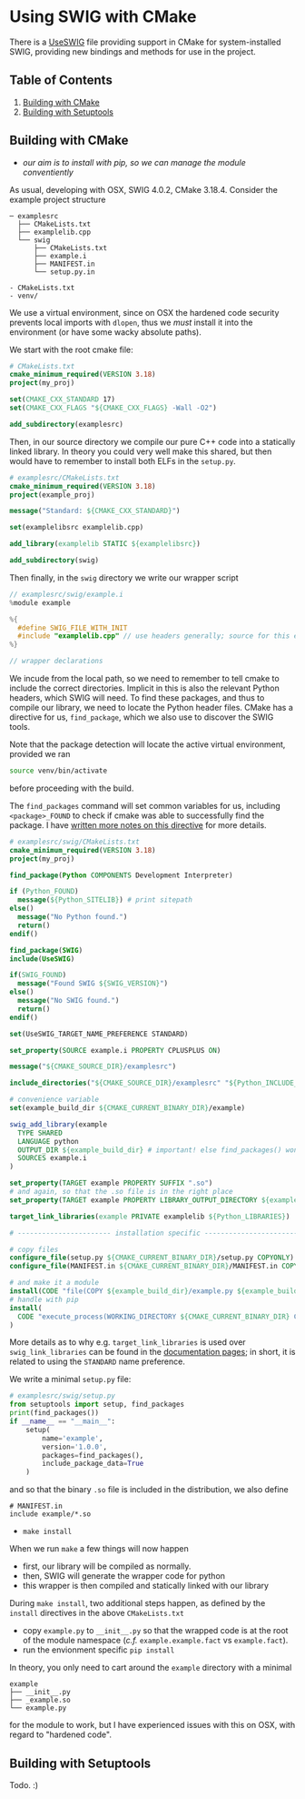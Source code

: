 # Using SWIG with CMake

There is a [UseSWIG](https://cmake.org/cmake/help/latest/module/UseSWIG.html) file providing support in CMake for system-installed SWIG, providing new bindings and methods for use in the project.

<!--BEGIN TOC-->
## Table of Contents
1. [Building with CMake](#building-with-cmake)
2. [Building with Setuptools](#building-with-setuptools)

<!--END TOC-->


## Building with CMake
- *our aim is to install with pip, so we can manage the module conventiently*

As usual, developing with OSX, SWIG 4.0.2, CMake 3.18.4. Consider the example project structure
```
─ examplesrc
  ├── CMakeLists.txt
  ├── examplelib.cpp
  └── swig
      ├── CMakeLists.txt
      ├── example.i
      ├── MANIFEST.in
      └── setup.py.in

- CMakeLists.txt
- venv/
```
We use a virtual environment, since on OSX the hardened code security prevents local imports with `dlopen`, thus we *must* install it into the environment (or have some wacky absolute paths).


We start with the root cmake file:
```cmake
# CMakeLists.txt
cmake_minimum_required(VERSION 3.18)
project(my_proj)

set(CMAKE_CXX_STANDARD 17)
set(CMAKE_CXX_FLAGS "${CMAKE_CXX_FLAGS} -Wall -O2")

add_subdirectory(examplesrc)
```

Then, in our source directory we compile our pure C++ code into a statically linked library. In theory you could very well make this shared, but then would have to remember to install both ELFs in the `setup.py`.
```cmake
# examplesrc/CMakeLists.txt
cmake_minimum_required(VERSION 3.18)
project(example_proj)

message("Standard: ${CMAKE_CXX_STANDARD}")

set(examplelibsrc examplelib.cpp)

add_library(examplelib STATIC ${examplelibsrc})

add_subdirectory(swig)
```

Then finally, in the `swig` directory we write our wrapper script
```c
// examplesrc/swig/example.i
%module example

%{
  #define SWIG_FILE_WITH_INIT
  #include "examplelib.cpp" // use headers generally; source for this example
%}

// wrapper declarations
```
We incude from the local path, so we need to remember to tell cmake to include the correct directories. Implicit in this is also the relevant Python headers, which SWIG will need. To find these packages, and thus to compile our library, we need to locate the Python header files. CMake has a directive for us, `find_package`, which we also use to discover the SWIG tools.

Note that the package detection will locate the active virtual environment, provided we ran
```bash
source venv/bin/activate
```
before proceeding with the build.

The `find_packages` command will set common variables for us, including `<package>_FOUND` to check if cmake was able to successfully find the package. I have [written more notes on this directive](https://github.com/febk/notes/blob/master/cpp/cmake.md) for more details.

```cmake
# examplesrc/swig/CMakeLists.txt
cmake_minimum_required(VERSION 3.18)
project(my_proj)

find_package(Python COMPONENTS Development Interpreter)

if (Python_FOUND)
  message(${Python_SITELIB}) # print sitepath
else()
  message("No Python found.")
  return()
endif()

find_package(SWIG)
include(UseSWIG)

if(SWIG_FOUND)
  message("Found SWIG ${SWIG_VERSION}")
else()
  message("No SWIG found.")
  return()
endif()

set(UseSWIG_TARGET_NAME_PREFERENCE STANDARD)

set_property(SOURCE example.i PROPERTY CPLUSPLUS ON)

message("${CMAKE_SOURCE_DIR}/examplesrc")

include_directories("${CMAKE_SOURCE_DIR}/examplesrc" "${Python_INCLUDE_DIRS}")

# convenience variable
set(example_build_dir ${CMAKE_CURRENT_BINARY_DIR}/example)

swig_add_library(example
  TYPE SHARED
  LANGUAGE python
  OUTPUT_DIR ${example_build_dir} # important! else find_packages() wont find
  SOURCES example.i
)

set_property(TARGET example PROPERTY SUFFIX ".so")
# and again, so that the .so file is in the right place
set_property(TARGET example PROPERTY LIBRARY_OUTPUT_DIRECTORY ${example_build_dir})

target_link_libraries(example PRIVATE examplelib ${Python_LIBRARIES})

# ----------------------- installation specific ----------------------- #

# copy files
configure_file(setup.py ${CMAKE_CURRENT_BINARY_DIR}/setup.py COPYONLY)
configure_file(MANIFEST.in ${CMAKE_CURRENT_BINARY_DIR}/MANIFEST.in COPYONLY)

# and make it a module
install(CODE "file(COPY ${example_build_dir}/example.py ${example_build_dir}/__init__.py)")
# handle with pip
install(
  CODE "execute_process(WORKING_DIRECTORY ${CMAKE_CURRENT_BINARY_DIR} COMMAND ${Python_EXECUTABLE} -m pip install .)"
)
```
More details as to why e.g. `target_link_libraries` is used over `swig_link_libraries` can be found in the [documentation pages](https://cmake.org/cmake/help/latest/module/UseSWIG.html); in short, it is related to using the `STANDARD` name preference.

We write a minimal `setup.py` file:
```py
# examplesrc/swig/setup.py
from setuptools import setup, find_packages
print(find_packages())
if __name__ == "__main__":
    setup(
        name='example',
        version='1.0.0',
        packages=find_packages(),
        include_package_data=True
    )
```
and so that the binary `.so` file is included in the distribution, we also define
```
# MANIFEST.in
include example/*.so
```

- `make install`

When we run `make` a few things will now happen

- first, our library will be compiled as normally.
- then, SWIG will generate the wrapper code for python
- this wrapper is then compiled and statically linked with our library

During `make install`, two additional steps happen, as defined by the `install` directives in the above `CMakeLists.txt`

- copy `example.py` to `__init__.py` so that the wrapped code is at the root of the module namespace (*c.f.* `example.example.fact` vs `example.fact`).
- run the envionment specific `pip install`

In theory, you only need to cart around the `example` directory with a minimal
```
example
├── __init__.py
├── _example.so
└── example.py
```
for the module to work, but I have experienced issues with this on OSX, with regard to "hardened code".


## Building with Setuptools
Todo. :)
